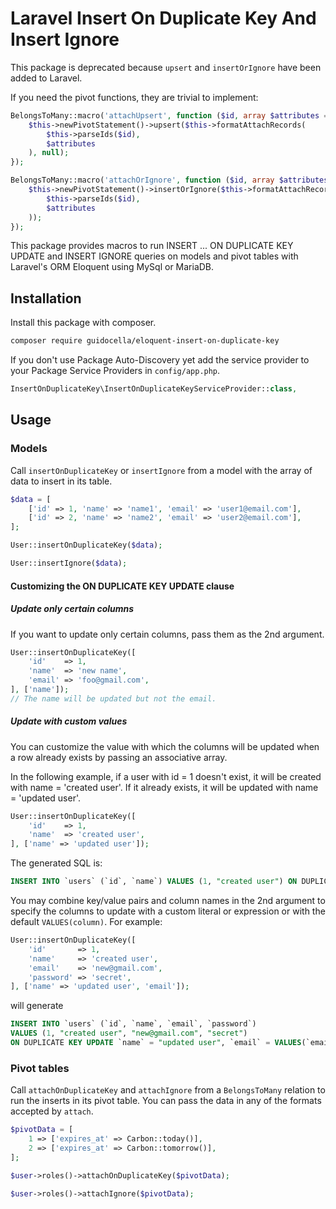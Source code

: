 # Laravel Insert On Duplicate Key And Insert Ignore

This package is deprecated because `upsert` and `insertOrIgnore` have been added to Laravel.

If you need the pivot functions, they are trivial to implement:

```php
BelongsToMany::macro('attachUpsert', function ($id, array $attributes = []) {
    $this->newPivotStatement()->upsert($this->formatAttachRecords(
        $this->parseIds($id),
        $attributes
    ), null);
});

BelongsToMany::macro('attachOrIgnore', function ($id, array $attributes = []) {
    $this->newPivotStatement()->insertOrIgnore($this->formatAttachRecords(
        $this->parseIds($id),
        $attributes
    ));
});
```

This package provides macros to run INSERT ... ON DUPLICATE KEY UPDATE and INSERT IGNORE queries on models and pivot tables with Laravel's ORM Eloquent using MySql or MariaDB.

## Installation

Install this package with composer.

```sh
composer require guidocella/eloquent-insert-on-duplicate-key
```

If you don't use Package Auto-Discovery yet add the service provider to your Package Service Providers in `config/app.php`.

```php
InsertOnDuplicateKey\InsertOnDuplicateKeyServiceProvider::class,
```

## Usage

### Models

Call `insertOnDuplicateKey` or `insertIgnore` from a model with the array of data to insert in its table.

```php
$data = [
    ['id' => 1, 'name' => 'name1', 'email' => 'user1@email.com'],
    ['id' => 2, 'name' => 'name2', 'email' => 'user2@email.com'],
];

User::insertOnDuplicateKey($data);

User::insertIgnore($data);
```

#### Customizing the ON DUPLICATE KEY UPDATE clause

##### Update only certain columns

If you want to update only certain columns, pass them as the 2nd argument.

```php
User::insertOnDuplicateKey([
    'id'    => 1,
    'name'  => 'new name',
    'email' => 'foo@gmail.com',
], ['name']);
// The name will be updated but not the email.
```

##### Update with custom values

You can customize the value with which the columns will be updated when a row already exists by passing an associative array.

In the following example, if a user with id = 1 doesn't exist, it will be created with name = 'created user'. If it already exists, it will be updated with name = 'updated user'.

```php
User::insertOnDuplicateKey([
    'id'    => 1,
    'name'  => 'created user',
], ['name' => 'updated user']);
```

The generated SQL is:

```sql
INSERT INTO `users` (`id`, `name`) VALUES (1, "created user") ON DUPLICATE KEY UPDATE `name` = "updated user"
```

You may combine key/value pairs and column names in the 2nd argument to specify the columns to update with a custom literal or expression or with the default `VALUES(column)`. For example:

```php
User::insertOnDuplicateKey([
    'id'       => 1,
    'name'     => 'created user',
    'email'    => 'new@gmail.com',
    'password' => 'secret',
], ['name' => 'updated user', 'email']);
```

will generate

```sql
INSERT INTO `users` (`id`, `name`, `email`, `password`)
VALUES (1, "created user", "new@gmail.com", "secret")
ON DUPLICATE KEY UPDATE `name` = "updated user", `email` = VALUES(`email`)
```

### Pivot tables

Call `attachOnDuplicateKey` and `attachIgnore` from a `BelongsToMany` relation to run the inserts in its pivot table. You can pass the data in any of the formats accepted by `attach`.

```php
$pivotData = [
    1 => ['expires_at' => Carbon::today()],
    2 => ['expires_at' => Carbon::tomorrow()],
];

$user->roles()->attachOnDuplicateKey($pivotData);

$user->roles()->attachIgnore($pivotData);
```
